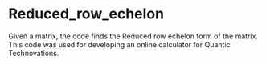 # Reduced_row_echelon
Given a matrix, the code finds the Reduced row echelon form of the matrix. This code was used for developing an online calculator for Quantic Technovations. 
